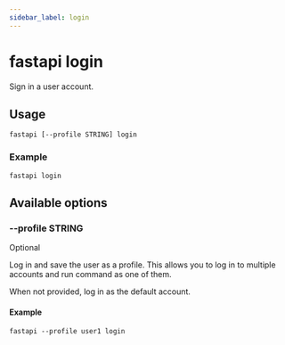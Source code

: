 ```yaml
---
sidebar_label: login
---
```


# fastapi login

Sign in a user account.

## Usage

    fastapi [--profile STRING] login

### Example

    fastapi login


## Available options

### --profile STRING

Optional

Log in and save the user as a profile. This allows you to log in to multiple
accounts and run command as one of them.

When not provided, log in as the default account.

#### Example

    fastapi --profile user1 login

